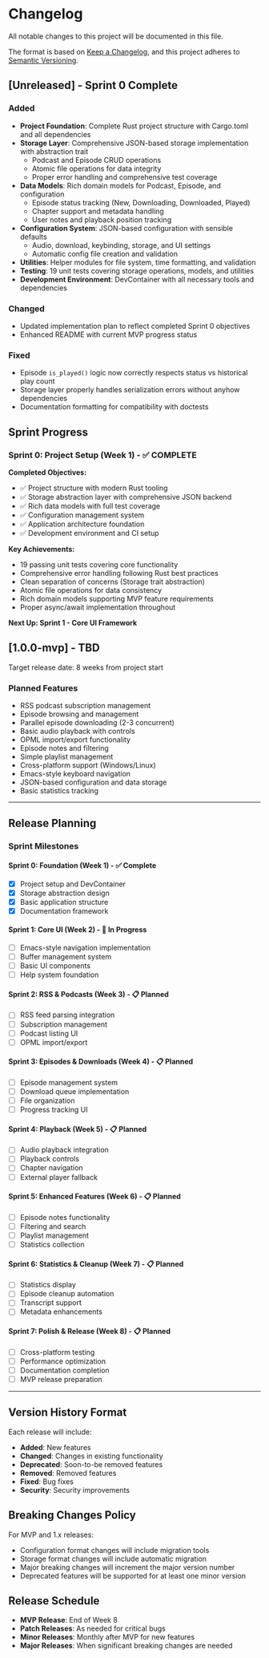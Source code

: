 # Changelog

All notable changes to this project will be documented in this file.

The format is based on [Keep a Changelog](https://keepachangelog.com/en/1.0.0/),
and this project adheres to [Semantic Versioning](https://semver.org/spec/v2.0.0.html).

## [Unreleased] - Sprint 0 Complete

### Added
- **Project Foundation**: Complete Rust project structure with Cargo.toml and all dependencies
- **Storage Layer**: Comprehensive JSON-based storage implementation with abstraction trait
  - Podcast and Episode CRUD operations  
  - Atomic file operations for data integrity
  - Proper error handling and comprehensive test coverage
- **Data Models**: Rich domain models for Podcast, Episode, and configuration
  - Episode status tracking (New, Downloading, Downloaded, Played)
  - Chapter support and metadata handling
  - User notes and playback position tracking
- **Configuration System**: JSON-based configuration with sensible defaults
  - Audio, download, keybinding, storage, and UI settings
  - Automatic config file creation and validation
- **Utilities**: Helper modules for file system, time formatting, and validation
- **Testing**: 19 unit tests covering storage operations, models, and utilities
- **Development Environment**: DevContainer with all necessary tools and dependencies

### Changed
- Updated implementation plan to reflect completed Sprint 0 objectives
- Enhanced README with current MVP progress status

### Fixed
- Episode `is_played()` logic now correctly respects status vs historical play count
- Storage layer properly handles serialization errors without anyhow dependencies
- Documentation formatting for compatibility with doctests

## Sprint Progress

### Sprint 0: Project Setup (Week 1) - ✅ **COMPLETE**
**Completed Objectives:**
- ✅ Project structure with modern Rust tooling
- ✅ Storage abstraction layer with comprehensive JSON backend
- ✅ Rich data models with full test coverage
- ✅ Configuration management system
- ✅ Application architecture foundation
- ✅ Development environment and CI setup

**Key Achievements:**
- 19 passing unit tests covering core functionality
- Comprehensive error handling following Rust best practices  
- Clean separation of concerns (Storage trait abstraction)
- Atomic file operations for data consistency
- Rich domain models supporting MVP feature requirements
- Proper async/await implementation throughout

**Next Up: Sprint 1 - Core UI Framework**

## [1.0.0-mvp] - TBD

Target release date: 8 weeks from project start

### Planned Features
- RSS podcast subscription management
- Episode browsing and management
- Parallel episode downloading (2-3 concurrent)
- Basic audio playback with controls
- OPML import/export functionality
- Episode notes and filtering
- Simple playlist management
- Cross-platform support (Windows/Linux)
- Emacs-style keyboard navigation
- JSON-based configuration and data storage
- Basic statistics tracking

---

## Release Planning

### Sprint Milestones

#### Sprint 0: Foundation (Week 1) - ✅ Complete
- [x] Project setup and DevContainer
- [x] Storage abstraction design
- [x] Basic application structure
- [x] Documentation framework

#### Sprint 1: Core UI (Week 2) - 🚧 In Progress
- [ ] Emacs-style navigation implementation
- [ ] Buffer management system
- [ ] Basic UI components
- [ ] Help system foundation

#### Sprint 2: RSS & Podcasts (Week 3) - 📋 Planned
- [ ] RSS feed parsing integration
- [ ] Subscription management
- [ ] Podcast listing UI
- [ ] OPML import/export

#### Sprint 3: Episodes & Downloads (Week 4) - 📋 Planned
- [ ] Episode management system
- [ ] Download queue implementation
- [ ] File organization
- [ ] Progress tracking UI

#### Sprint 4: Playback (Week 5) - 📋 Planned
- [ ] Audio playback integration
- [ ] Playback controls
- [ ] Chapter navigation
- [ ] External player fallback

#### Sprint 5: Enhanced Features (Week 6) - 📋 Planned
- [ ] Episode notes functionality
- [ ] Filtering and search
- [ ] Playlist management
- [ ] Statistics collection

#### Sprint 6: Statistics & Cleanup (Week 7) - 📋 Planned
- [ ] Statistics display
- [ ] Episode cleanup automation
- [ ] Transcript support
- [ ] Metadata enhancements

#### Sprint 7: Polish & Release (Week 8) - 📋 Planned
- [ ] Cross-platform testing
- [ ] Performance optimization
- [ ] Documentation completion
- [ ] MVP release preparation

---

## Version History Format

Each release will include:
- **Added**: New features
- **Changed**: Changes in existing functionality  
- **Deprecated**: Soon-to-be removed features
- **Removed**: Removed features
- **Fixed**: Bug fixes
- **Security**: Security improvements

## Breaking Changes Policy

For MVP and 1.x releases:
- Configuration format changes will include migration tools
- Storage format changes will include automatic migration
- Major breaking changes will increment the major version number
- Deprecated features will be supported for at least one minor version

## Release Schedule

- **MVP Release**: End of Week 8
- **Patch Releases**: As needed for critical bugs
- **Minor Releases**: Monthly after MVP for new features
- **Major Releases**: When significant breaking changes are needed